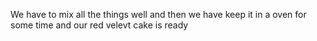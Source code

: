 We have to mix all the things well and then we have keep it in a oven for some time and our red velevt cake is ready

